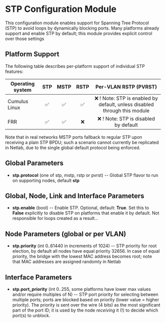 # STP Configuration Module

This configuration module enables support for Spanning Tree Protocol (STP) to avoid loops by dynamically blocking ports.
Many platforms already support and enable STP by default; this module provides explicit control over those settings

## Platform Support

The following table describes per-platform support of individual STP features:

| Operating system   | STP | MSTP | RSTP | Per-VLAN RSTP (PVRST)
| ------------------ | :-: | :--: | :--: | :------------------: |
| Cumulus Linux      | ✅  |  ✅  |  ✅  |          ❌          ! Note: STP is enabled by default, unless disabled through this module
| FRR                | ✅  |  ✅  |  ❌  |          ❌          ! Note: STP is disabled by default

Note that in real networks MSTP ports fallback to regular STP upon receiving a plain STP BPDU; such a scenario cannot currently be replicated in Netlab, due to the single global default protocol being enforced.

## Global Parameters

* **stp.protocol** (one of stp, mstp, rstp or pvrst) -- Global STP flavor to run on supporting nodes, default **stp**

## Global, Node, Link and Interface Parameters

* **stp.enable** (bool) -- Enable STP. Optional, default: **True**. Set this to **False** explicitly to disable STP on platforms that enable it by default. Not responsible for loops created as a result...

## Node Parameters (global or per VLAN)

* **stp.priority** (int 0..61440 in increments of 1024) -- STP priority for root election, by default all nodes have equal priority 32656.  In case of equal priority, the bridge with the lowest MAC address becomes root; note that MAC addresses are assigned randomly in Netlab

## Interface Parameters

* **stp.port_priority** (int 0..255, some platforms have lower max values and/or require multiples of N) -- STP port priority for selecting between multiple ports; ports are blocked based on priority (lower value = higher priority). The priority is sent over the wire (4 bits) as the most significant part of the port ID; it is used by the node *receiving* it (!) to decide which port(s) to unblock.
